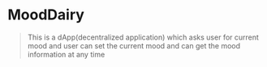 # MoodDairy

> This is a dApp(decentralized application) which asks user for current mood and user can set the current mood and can get the mood information at any time
